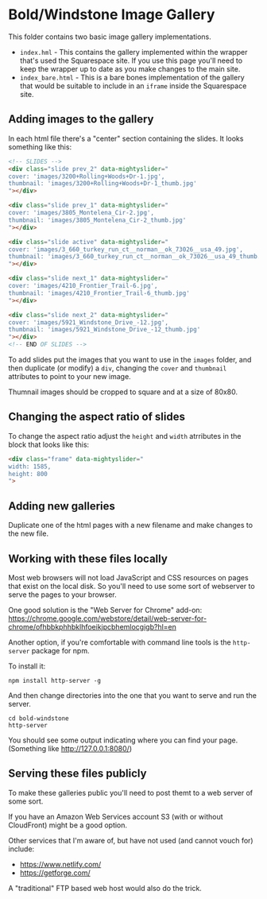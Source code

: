 # Bold/Windstone Image Gallery

This folder contains two basic image gallery implementations.

* `index.hml` - This contains the gallery implemented within the wrapper
  that's used the Squarespace site. If you use this page you'll need to
  keep the wrapper up to date as you make changes to the main site.
* `index_bare.html` - This is a bare bones implementation of the gallery
  that would be suitable to include in an `iframe` inside the
  Squarespace site.

## Adding images to the gallery

In each html file there's a "center" section containing the slides. It
looks something like this:

```html
<!-- SLIDES -->
<div class="slide prev_2" data-mightyslider="
cover: 'images/3200+Rolling+Woods+Dr-1.jpg',
thumbnail: 'images/3200+Rolling+Woods+Dr-1_thumb.jpg'
"></div>

<div class="slide prev_1" data-mightyslider="
cover: 'images/3805_Montelena_Cir-2.jpg',
thumbnail: 'images/3805_Montelena_Cir-2_thumb.jpg'
"></div>

<div class="slide active" data-mightyslider="
cover: 'images/3_660_turkey_run_ct__norman__ok_73026__usa_49.jpg',
thumbnail: 'images/3_660_turkey_run_ct__norman__ok_73026__usa_49_thumb.jpg'
"></div>

<div class="slide next_1" data-mightyslider="
cover: 'images/4210_Frontier_Trail-6.jpg',
thumbnail: 'images/4210_Frontier_Trail-6_thumb.jpg'
"></div>

<div class="slide next_2" data-mightyslider="
cover: 'images/5921_Windstone_Drive_-12.jpg',
thumbnail: 'images/5921_Windstone_Drive_-12_thumb.jpg'
"></div>
<!-- END OF SLIDES -->
```

To add slides put the images that you want to use in the `images`
folder, and then duplicate (or modify) a `div`, changing the `cover` and
`thumbnail` attributes to point to your new image.

Thumnail images should be cropped to square and at a size of 80x80.

## Changing the aspect ratio of slides

To change the aspect ratio adjust the `height` and `width` atrributes in
the block that looks like this:

```html
<div class="frame" data-mightyslider="
width: 1585,
height: 800
">
```

## Adding new galleries

Duplicate one of the html pages with a new filename and make
changes to the new file.

## Working with these files locally

Most web browsers will not load JavaScript and CSS resources on pages
that exist on the local disk. So you'll need to use some sort of
webserver to serve the pages to your browser.

One good solution is the "Web Server for Chrome" add-on: <https://chrome.google.com/webstore/detail/web-server-for-chrome/ofhbbkphhbklhfoeikjpcbhemlocgigb?hl=en>

Another option, if you're comfortable with command line tools is the
`http-server` package for npm.

To install it:

```
npm install http-server -g
```

And then change directories into the one that you want to serve and run
the server.

```
cd bold-windstone
http-server
```

You should see some output indicating where you can find your page.
(Something like <http://127.0.0.1:8080/>)

## Serving these files publicly

To make these galleries public you'll need to post themt to a web server
of some sort.

If you have an Amazon Web Services account S3 (with or without
CloudFront) might be a good option.

Other services that I'm aware of, but have not used (and cannot vouch
for) include:

* <https://www.netlify.com/>
* <https://getforge.com/>

A "traditional" FTP based web host would also do the trick.

